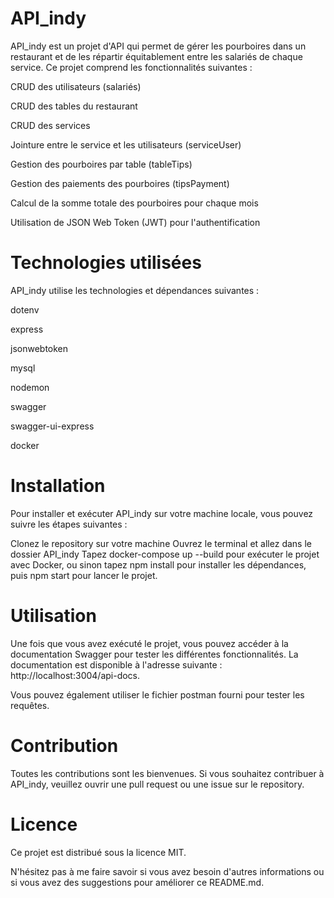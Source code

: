 # API_indy
API_indy est un projet d'API qui permet de gérer les pourboires dans un restaurant et de les répartir équitablement entre les salariés de chaque service. Ce projet comprend les fonctionnalités suivantes :

CRUD des utilisateurs (salariés)

CRUD des tables du restaurant

CRUD des services

Jointure entre le service et les utilisateurs (serviceUser)

Gestion des pourboires par table (tableTips)

Gestion des paiements des pourboires (tipsPayment)

Calcul de la somme totale des pourboires pour chaque mois

Utilisation de JSON Web Token (JWT) pour l'authentification

# Technologies utilisées

API_indy utilise les technologies et dépendances suivantes :

dotenv

express

jsonwebtoken

mysql

nodemon

swagger

swagger-ui-express

docker

# Installation

Pour installer et exécuter API_indy sur votre machine locale, vous pouvez suivre les étapes suivantes :

Clonez le repository sur votre machine
Ouvrez le terminal et allez dans le dossier API_indy
Tapez docker-compose up --build pour exécuter le projet avec Docker, ou sinon tapez npm install pour installer les dépendances, puis npm start pour lancer le projet.
# Utilisation
Une fois que vous avez exécuté le projet, vous pouvez accéder à la documentation Swagger pour tester les différentes fonctionnalités. La documentation est disponible à l'adresse suivante : http://localhost:3004/api-docs.

Vous pouvez également utiliser le fichier postman fourni pour tester les requêtes.

# Contribution
Toutes les contributions sont les bienvenues. Si vous souhaitez contribuer à API_indy, veuillez ouvrir une pull request ou une issue sur le repository.

# Licence
Ce projet est distribué sous la licence MIT.

N'hésitez pas à me faire savoir si vous avez besoin d'autres informations ou si vous avez des suggestions pour améliorer ce README.md.
